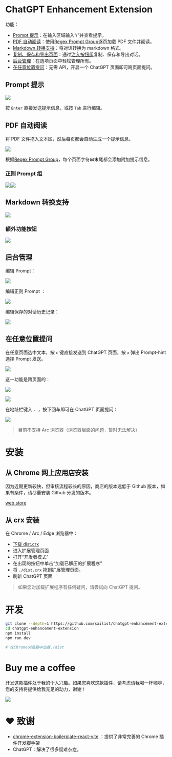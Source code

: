 # ChatGPT Enhancement Extension

功能：

- [Prompt 提示](#prompt-提示)：在输入区域输入“/”并查看提示。
- [PDF 自动阅读](#pdf-自动阅读)：使用[Regex Prompt Group](#正则-prompt-组)逐页加载 PDF 文件并阅读。
- [Markdown 转换支持](#markdown-转换支持)：将对话转换为 markdown 格式。
- [复制、保存和导出页面](#额外功能按钮)：通过[注入按钮组](#额外功能按钮)复制、保存和导出对话。
- [后台管理](#后台管理)：在选项页面中轻松管理所有。
- [在任意位置提问](#在任意位置提问)：无需 API，开启一个 ChatGPT 页面即可跨页面提问。

## Prompt 提示

![](./images/prompt-hint.gif)

按 `Enter` 直接发送提示信息，或按 `Tab` 进行编辑。

## PDF 自动阅读

将 PDF 文件拖入文本区，然后每页都会自动生成一个提示信息。

![](./images/overview-pdf.gif)

根据[Regex Prompt Group](#regex-prompt-group)，每个页面字符串末尾都会添加附加提示信息。

### 正则 Prompt 组

![](./images/reg-prompt-0.png)![](./images/reg-prompt-1.png)

## Markdown 转换支持

![](./images/preview.png)

### 额外功能按钮

![](./images/injected-button-preview.png)

## 后台管理

编辑 Prompt：

![](./images/dashboard-0.png)

编辑正则 Prompt ：

![](./images/dashboard-1.png)

编辑保存的对话历史记录：

![](./images/dashboard-2.png)

## 在任意位置提问

在任意页面选中文本，按 `c` 键直接发送到 ChatGPT 页面，按 `x` 弹出 Prompt-hint 选择 Prompt 发送。

![](images/re-prompt.gif)

这一功能是跨页面的：

![](images/connect-cross-page-with-prompt.gif)

![](images/connect-cross-page.gif)

在地址栏键入 `. `，按下回车即可在 ChatGPT 页面提问：

![](images/omnibox-1.png)

> 目前不支持 Arc 浏览器（浏览器层面的问题，暂时无法解决）

# 安装

## 从 Chrome 网上应用店安装

因为近期更新较快，但审核流程较长的原因，商店的版本远低于 Github 版本，如果有条件，请尽量安装 Github 分发的版本。

[web store](https://chrome.google.com/webstore/detail/fdbinkcfdihppebpojopiljcmekfedkg?hl=en&authuser=0)

## 从 crx 安装

在 Chrome / Arc / Edge 浏览器中：

- [下载 dist.crx](./dist.crx)
- 进入扩展管理页面
- 打开“开发者模式”
- 在出现的按钮中单击“加载已解压的扩展程序”
- 将 `./dist.crx` 拖到扩展管理页面。
- 刷新 ChatGPT 页面

> 如果您对加载扩展程序有任何疑问，请尝试向 ChatGPT 提问。

# 开发

```bash
git clone --depth=1 https://github.com/sailist/chatgpt-enhancement-extension/
cd chatgpt-enhancement-extension
npm install
npm run dev

# 在Chrome浏览器中加载./dist
```

# Buy me a coffee

开发这款插件处于我的个人兴趣。如果您喜欢这款插件，请考虑请我喝一杯咖啡，您的支持将提供给我充足的动力，谢谢！

![](images/coffee.png)

# ❤ 致谢

- [chrome-extension-boilerplate-react-vite](https://github.com/Jonghakseo/chrome-extension-boilerplate) ：提供了非常完善的 Chrome 插件开发脚手架
- ChatGPT：解决了很多疑难杂症。

